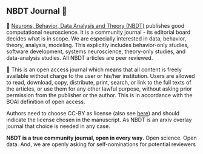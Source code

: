 ## NBDT Journal 👋

📝 [Neurons, Behavior, Data Analysis and Theory (NBDT)](https://nbdt.scholasticahq.com/about) publishes good computational neuroscience.
It is a community journal - its editorial board decides what is in scope. We are especially
interested in data, behavior, theory, analysis, modeling. This explicitly includes behavior-only
studies, software development, systems neuroscience, theory-only studies, and data-analysis studies.
All NBDT articles are peer reviewed.

🙋‍ This is an open access journal which means that all content is freely available without charge to
the user or his/her institution. Users are allowed to read, download, copy, distribute, print,
search, or link to the full texts of the articles, or use them for any other lawful purpose,
without asking prior permission from the publisher or the author. This is in accordance with the
BOAI definition of open access.

Authors need to choose CC-BY as license (also see [here](https://arxiv.org/help/license)) and should
indicate the license chosen in the manuscript. As NBDT is an arxiv overlay journal that choice is
needed in any case.

**NBDT is a true community journal, open in every way.**
Open science. Open data. And, we are openly asking for self-nominations for potential reviewers
